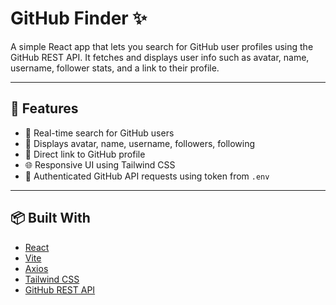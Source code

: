 # GitHub Finder ✨

A simple React app that lets you search for GitHub user profiles using the GitHub REST API. It fetches and displays user info such as avatar, name, username, follower stats, and a link to their profile.

---

## 🚀 Features

- 🔎 Real-time search for GitHub users
- 📄 Displays avatar, name, username, followers, following
- 🔗 Direct link to GitHub profile
- 🌐 Responsive UI using Tailwind CSS
- 🔐 Authenticated GitHub API requests using token from `.env`

---

## 📦 Built With

- [React](https://reactjs.org/)
- [Vite](https://vitejs.dev/)
- [Axios](https://axios-http.com/)
- [Tailwind CSS](https://tailwindcss.com/)
- [GitHub REST API](https://docs.github.com/en/rest)